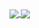 <a href="https://github.com/anuraghazra/github-readme-stats">
  <img align="center" src="https://github-readme-stats-eosin-xi-32.vercel.app/api?username=Ultima13&count_private=true&show_icons=true&theme=dracula" />
</a>
<a href="https://github.com/anuraghazra/convoychat">
  <img align="center" src="https://github-readme-stats-eosin-xi-32.vercel.app/api/top-langs/?username=Ultima13&count_private=true&layout=compact&theme=dracula" />
</a>
